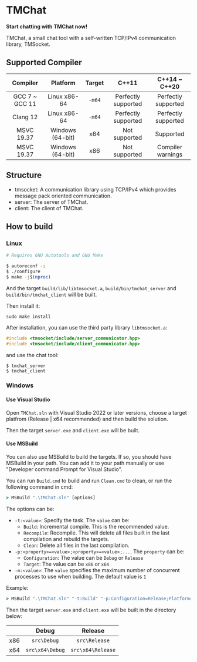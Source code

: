 # TMChat

**Start chatting with TMChat now!**

TMChat, a small chat tool with a self-written TCP/IPv4 communication library, TMSocket. 

## Supported Compiler

|    Compiler     |     Platform     | Target |        C++11        |   C++14 \~ C++20    |
| :-------------: | :--------------: | :----: | :-----------------: | :-----------------: |
| GCC 7 \~ GCC 11 |   Linux x86-64   | `-m64` | Perfectly supported | Perfectly supported |
|    Clang 12     |   Linux x86-64   | `-m64` | Perfectly supported | Perfectly supported |
|   MSVC 19.37    | Windows (64-bit) |  x64   |    Not supported    |      Supported      |
|   MSVC 19.37    | Windows (64-bit) |  x86   |    Not supported    |  Compiler warnings  |

## Structure

+ tmsocket: A communication library using TCP/IPv4 which provides message pack oriented communication.  
+ server: The server of TMChat.  
+ client: The client of TMChat.  

## How to build

### Linux

```sh
# Requires GNU Autotools and GNU Make

$ autoreconf -i
$ ./configure
$ make -j$(nproc)
```

And the target `build/lib/libtmsocket.a`, `build/bin/tmchat_server` and `build/bin/tmchat_client` will be built. 

Then install it: 

```shell
sudo make install
```

After installation, you can use the third party library `libtmsocket.a`: 

```c++
#include <tmsocket/include/server_communicator.hpp>
#include <tmsocket/include/client_communicator.hpp>
```

and use the chat tool: 

```shell
$ tmchat_server
$ tmchat_client
```

### Windows

#### Use Visual Studio  

Open `TMChat.sln` with Visual Studio 2022 or later versions, choose a target platfrom (Release | x64 recommended) and then build the solution. 

Then the target `server.exe` and `client.exe` will be built. 

#### Use MSBuild  

You can also use MSBuild to build the targets. If so, you should have MSBuild in your path. You can add it to your path manually or use "Developer command Prompt for Visual Studio". 

You can run `Build.cmd` to build and run `Clean.cmd` to clean, or run the following command in cmd:  

```cmd
> MSBuild ".\TMChat.sln" [options]
```

 The options can be:  

+ `-t:<value>`: Specify the task. The `value` can be: 
  + `Build`: Incremental compile. This is the recommended value.  
  + `Recompile`: Recompile. This will delete all files built in the last compilation and rebuild the targets. 
  + `Clean`: Delete all files in the last compilation. 
+ `-p:<property>=<value>;<property>=<value>;...`. The `property` can be: 
  + `Configuration`: The value can be `Debug` or `Release`  
  + `Target`: The value can be `x86` or `x64`  
+ `-m:<value>`: The `value` specifies  the maximum number of concurrent processes to use when building. The default value is `1`  

Example: 

```cmd
> MSBuild ".\TMChat.sln" "-t:Build" "-p:Configuration=Release;Platform=x64" "-m:8"
```

Then the target `server.exe` and `client.exe` will be built in the directory below:  

|      |      Debug      |      Release      |
| :--: | :-------------: | :---------------: |
| x86  |   `src\Debug`   |   `src\Release`   |
| x64  | `src\x64\Debug` | `src\x64\Release` |



